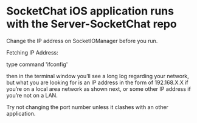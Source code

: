 # SocketChat iOS application runs with the Server-SocketChat repo


Change the IP address on SocketIOManager before you run.

Fetching IP Address:

type command 'ifconfig'

then in the terminal window you’ll see a long log regarding your network, but what you are looking for is an IP address in the form of 192.168.X.X if you’re on a local area network as shown next, or some other IP address if you’re not on a LAN.

Try not changing the port number unless it clashes with an other application.
